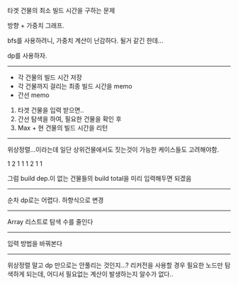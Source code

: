 타겟 건물의 최소 빌드 시간을 구하는 문제

방향 + 가중치 그래프.

bfs를 사용하려니, 가중치 계산이 난감하다. 될거 같긴 한데...

dp를 사용하자.

----

* 각 건물의 빌드 시간 저장
* 각 건물까지 걸리는 최종 빌드 시간을 memo
* 간선 memo

1. 타겟 건물을 입력 받으면..
2. 간선 탐색을 하여, 필요한 건물을 확인 후
3. Max + 현 건물의 빌드 시간을 리턴

----

위상정렬...이라는데 일단 상위건물에서도 짓는것이 가능한 케이스들도 고려해야함.

1
2 1
1 1
2 1
1

그럼 build dep.이 없는 건물들의 build total을 미리 입력해두면 되겠음

----
순차 dp로는 어렵다. 하향식으로 변경

----
Array 리스트로 탐색 수를 줄인다

----
입력 방법을 바꿔본다

----
위상정렬 말고 dp 만으로는 안풀리는 것인지...?
리커전을 사용할 경우 필요한 노드만 탐색하게 되는데, 어디서 필요없는 계산이 발생하는지 알수가 없다..


